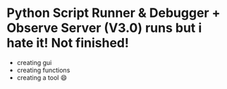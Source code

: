 # Python Script Runner & Debugger + Observe Server (V3.0) runs but i hate it! Not finished!

- creating gui
- creating functions
- creating a tool :smile:

